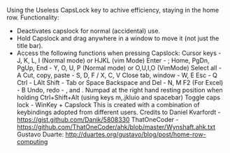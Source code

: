 Using the Useless CapsLock key to achive efficiency, staying in the home row.
Functionality:
- Deactivates capslock for normal (accidental) use.
- Hold Capslock and drag anywhere in a window to move it (not just the title bar).
- Access the following functions when pressing Capslock: 
Cursor keys - J, K, L, I (Normal mode) or HJKL (vim Mode)
Enter - ;
Home, PgDn, PgUp, End - Y, O, U, P (Normal mode) or O,U,I,O (VimMode)
      Select all - A
      Cut, copy, paste - S, D, F / X, C, V
      Close tab, window - W, E
      Esc - Q
      Ctrl - LAlt
      Shift - Tab or Space
      Backspace and Del - N, M
      F2 (For Excel) - B 
      Undo, redo - , and .
      Numpad at the right hand resting position when holding Ctrl+Shift+Alt (using keys m,.jkluio and spacebar)
      Toggle caps lock -  WinKey + Capslock
This is created with a combination of keybindings adopted from different users. Credits to 
Daniel Kvarfordt - https://gist.github.com/Danik/5808330
ThatOneCoder - https://github.com/ThatOneCoder/ahk/blob/master/Wynshaft.ahk.txt
Gustavo Duarte: http://duartes.org/gustavo/blog/post/home-row-computing 
